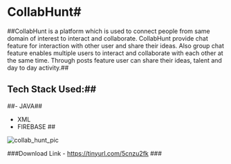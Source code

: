 # CollabHunt#

##CollabHunt is a platform which is used to connect people from same domain of interest to interact and collaborate. CollabHunt provide chat feature for interaction with other user and share their ideas. Also group chat feature enables multiple users to interact and collaborate with each other at the same time. Through posts feature user can share their ideas, talent and day to day activity.##

## Tech Stack Used:##
  ##- JAVA##
  - XML
  - FIREBASE ##

![collab_hunt_pic](https://user-images.githubusercontent.com/57181495/226117152-4f1ed5b1-3737-49c8-ac3f-160c3ff68e1b.png)

###Download Link - https://tinyurl.com/5cnzu2fk ###
